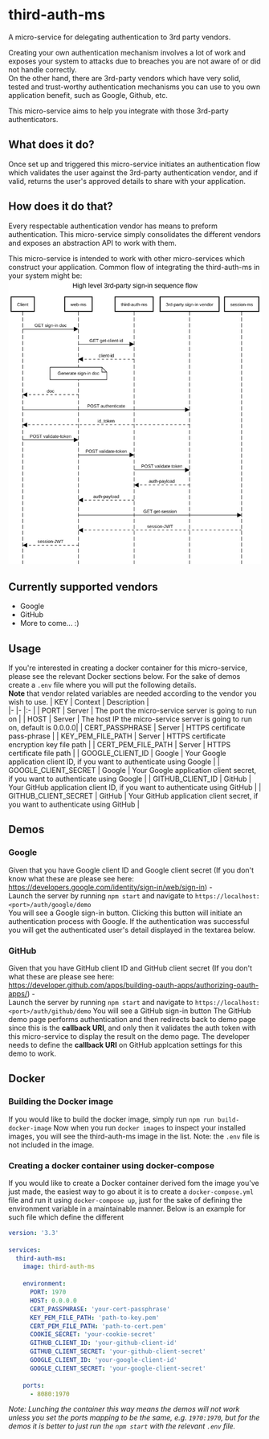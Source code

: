# third-auth-ms
A micro-service for delegating authentication to 3rd party vendors.  

Creating your own authentication mechanism involves a lot of work and exposes your system to attacks due to breaches you are not aware of or did not handle correctly.  
On the other hand, there are 3rd-party vendors which have very solid, tested and trust-worthy authentication mechanisms you can use to you own application benefit, such as Google, Github, etc.

This micro-service aims to help you integrate with those 3rd-party authenticators.

## What does it do?
Once set up and triggered this micro-service initiates an authentication flow which validates the user against the 3rd-party authentication vendor, and if valid, returns the user's approved details to share with your application.

## How does it do that?
Every respectable authentication vendor has means to preform authentication. This micro-service simply consolidates the different vendors and exposes an abstraction API to work with them. 

This micro-service is intended to work with other micro-services which construct your application.
Common flow of integrating the third-auth-ms in your system might be:
![Common flow of integrating the third-auth-ms in your system](./assets/sequence-diagram-1.png)

## Currently supported vendors
* Google
* GitHub
* More to come... :)

## Usage
If you're interested in creating a docker container for this micro-service, please see the relevant Docker sections below. For the sake of demos create a `.env` file where you will put the following details.  
**Note** that vendor related variables are needed according to the vendor you wish to use.
| KEY                 | Context  | Description   |  
|-                      |- |:-             |
| PORT                  | Server | The port the micro-service server is going to run on |
| HOST                  | Server | The host IP the micro-service server is going to run on, default is 0.0.0.0|
| CERT_PASSPHRASE       | Server | HTTPS certificate pass-phrase              |
| KEY_PEM_FILE_PATH     | Server | HTTPS certificate encryption key file path             |
| CERT_PEM_FILE_PATH    | Server | HTTPS certificate file path             |
| GOOGLE_CLIENT_ID      | Google | Your Google application client ID, if you want to authenticate using Google |
| GOOGLE_CLIENT_SECRET  | Google | Your Google application client secret, if you want to authenticate using Google |
| GITHUB_CLIENT_ID  | GitHub | Your GitHub application client ID, if you want to authenticate using GitHub |
| GITHUB_CLIENT_SECRET  | GitHub | Your GitHub application client secret, if you want to authenticate using GitHub |


## Demos
### Google
Given that you have Google client ID and Google client secret
(If you don't know what these are please see here: https://developers.google.com/identity/sign-in/web/sign-in) -  
Launch the server by running `npm start` and navigate to `https://localhost:<port>/auth/google/demo`  
You will see a Google sign-in button. Clicking this button will initiate an authentication process with Google. If the authentication was successful you will get the authenticated user's detail displayed in the textarea below.

### GitHub
Given that you have GitHub client ID and GitHub client secret
(If you don't what these are please see here: https://developer.github.com/apps/building-oauth-apps/authorizing-oauth-apps/) -  
Launch the server by running `npm start` and navigate to `https://localhost:<port>/auth/github/demo` 
You will see a GitHub sign-in button
The GitHub demo page performs authentication and then redirects back to demo page since this is the **callback URI**, and only then it validates the auth token with this micro-service to  display the result on the demo page.
The developer needs to define the **callback URI** on GitHub applcation settings for this demo to work.

## Docker
### Building the Docker image
If you would like to build the docker image, simply run `npm run build-docker-image`
Now when you run `docker images` to inspect your installed images, you will see the third-auth-ms image in the list.
Note: the `.env` file is not included in the image.

### Creating a docker container using docker-compose
If you would like to create a Docker container derived fom the image you've just made, the easiest way to go about it is to create a `docker-compose.yml` file and run it using `docker-compose up`, just for the sake of defining the environment variable in a maintainable manner. Below is an example for such file which define the different 
```yml
version: '3.3'

services:
  third-auth-ms:
    image: third-auth-ms
    
    environment: 
      PORT: 1970
      HOST: 0.0.0.0
      CERT_PASSPHRASE: 'your-cert-passphrase'
      KEY_PEM_FILE_PATH: 'path-to-key.pem'
      CERT_PEM_FILE_PATH: 'path-to-cert.pem'
      COOKIE_SECRET: 'your-cookie-secret'
      GITHUB_CLIENT_ID: 'your-github-client-id'
      GITHUB_CLIENT_SECRET: 'your-github-client-secret'
      GOOGLE_CLIENT_ID: 'your-google-client-id'
      GOOGLE_CLIENT_SECRET: 'your-google-client-secret'

    ports:
      - 8080:1970

```
*Note: Lunching the container this way means the demos will not work unless you set the ports mapping to be the same, e.g. `1970:1970`, but for the demos it is better to just run the `npm start` with the relevant `.env` file.*